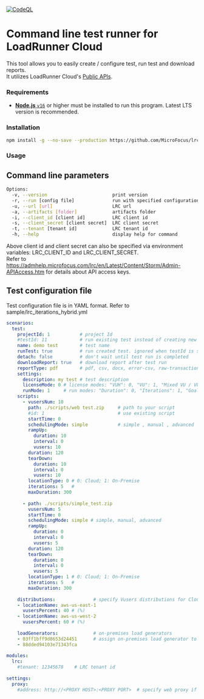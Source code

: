 [![CodeQL](https://github.com/MicroFocus/lrcrunner/actions/workflows/codeql-analysis.yml/badge.svg)](https://github.com/MicroFocus/lrcrunner/actions/workflows/codeql.yml)

# Command line test runner for LoadRunner Cloud

This tool allows you to easily create / configure test, run test and download reports.  
It utilizes LoadRunner Cloud's [Public APIs](https://admhelp.microfocus.com/lrc/en/Latest/Content/Storm/PublicAPIs.htm).

### Requirements

* [**Node.js** `v16`](https://nodejs.org/en/download/) or higher must be installed to run this program. Latest LTS version is recommended.

### Installation

```bash
npm install -g --no-save --production https://github.com/MicroFocus/lrcrunner
```
### Usage

## Command line parameters
```bash
Options:
  -v, --version                        print version
  -r, --run [config file]              run with specified configuration file (default: "")
  -u, --url [url]                      LRC url
  -a, --artifacts [folder]             artifacts folder
  -i, --client_id [client id]          LRC client id
  -s, --client_secret [client secret]  LRC client secret
  -t, --tenant [tenant id]             LRC tenant id
  -h, --help                           display help for command
```
Above client id and client secret can also be specified via environment variables: LRC_CLIENT_ID and LRC_CLIENT_SECRET.  
Refer to https://admhelp.microfocus.com/lrc/en/Latest/Content/Storm/Admin-APIAccess.htm for details about API access
keys.

## Test configuration file

Test configuration file is in YAML format. Refer to sample/lrc_iterations_hybrid.yml  

```yaml
scenarios:
  test:
    projectId: 1           # project Id
    #testId: 11            # run existing test instead of creating new one
    name: demo test        # test name
    runTest: true          # run created test. ignored when testId is specified
    detach: false          # don't wait until test run is completed
    downloadReport: true   # download report after test run
    reportType: pdf        # pdf, csv, docx, error-csv, raw-transactions (default: pdf). to download multiple report, use an array. for example: [csv, pdf]
    settings:
      description: my test # test description
      licenseMode: 0 # license modes: "VUH": 0, "VU": 1, "Mixed VU / VUH": 2
      runMode: 1     # run modes: "Duration": 0, "Iterations": 1, "Goal Oriented": 2
    scripts:
      - vusersNum: 10                    
        path: ./scripts/web test.zip     # path to your script
        #id: 1                           # use existing script
        startTime: 0
        schedulingMode: simple           # simple , manual , advanced
        rampUp:
          duration: 10
          interval: 0
          vusers: 10
        duration: 120
        tearDown:
          duration: 10
          interval: 0
          vusers: 10
        locationType: 0 # 0: Cloud; 1: On-Premise
        iterations: 5   #
        maxDuration: 300
    
      - path: ./scripts/simple_test.zip
        vusersNum: 5
        startTime: 0
        schedulingMode: simple # simple, manual, advanced
        rampUp:
          duration: 0
          interval: 0
          vusers: 5
        duration: 120
        tearDown:
          duration: 0
          interval: 0
          vusers: 5
        locationType: 1 # 0: Cloud; 1: On-Premise
        iterations: 5   #
        maxDuration: 300
    
    distributions:              # specify Vusers distributions for Cloud
    - locationName: aws-us-east-1
      vusersPercent: 40 # (%)
    - locationName: aws-us-west-2
      vusersPercent: 60 # (%)
      
    loadGenerators:             # on-premises load generators
    - 03ff1bff9d8653d24451      # assign on-premises load generator to test by its key
    - 88dded94103e71343fca
      
modules:
  lrc:
    #tenant: 12345678    # LRC tenant id 
      
settings:
  proxy:
    #address: http://<PROXY HOST>:<PROXY PORT>  # specify web proxy if it's needed      
```
